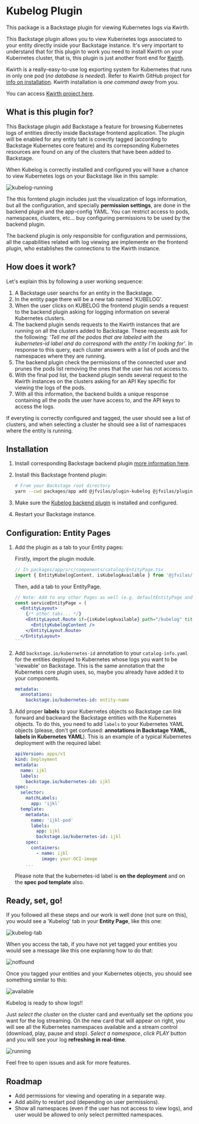 # Kubelog Plugin

This package is a Backstage plugin for viewing Kubernetes logs via Kwirth.

This Backstage plugin allows you to view Kubernetes logs associated to your entity directly inside your Backstage instance. It's very important to understand that for this plugin to work you need to install Kwirth on your Kubernetes cluster, that is, this plugin is just another front end for [Kwirth](https://jfvilas.github.io/kwirth).

Kwirth is a really-easy-to-use log exporting system for Kubernetes that runs in only one pod (*no database is needed*). Refer to Kwirth GitHub project for [info on installation](https://github.com/jfvilasPersonal/kwirth?tab=readme-ov-file#installation). Kwirth installation is *one command away* from you.

You can access [Kwirth project here](https://github.com/jfvilasPersonal/kwirth).

## What is this plugin for?
This Backstage plugin add Backstage a feature for browsing Kubernetes logs of entities directly inside Backstage frontend application. The plugin will be enabled for any entity taht is corectly tagged (according to Backstage Kubernetes core feature) and its correpsonding Kubernetes resources are found on any of the clusters that have been added to Backstage.

When Kubelog is correctly installed and configured you will have a chance to view Kubernetes logs on your Backstage like in this sample:

![kubelog-running](./images/kubelog-running.png)

The this forntend plugin includes just the visualization of logs information, but all the configuration, and specially **permission settings**, are done in the backend plugin and the app-config YAML. You can restrict access to pods, namespaces, clusters, etc... buy configuring permissions to be used by the backend plugin.

The backend plugin is only responsible for configuration and permissions, all the capabilities related with log viewing are implemente en the frontend plugin, who establishes the connections to the Kwirth instance.


## How does it work?
Let's explain this by following a user working sequence:

1. A Backstage user searchs for an entity in the Backstage.
2. In the entity page there will be a new tab named 'KUBELOG'.
3. When the user clicks on KUBELOG the frontend plugin sends a request to the backend plugin asking for logging information on several Kubernetes clusters.
4. The backend plugin sends requests to the Kwirth instances that are running on all the clusters added to Backstage. These requests ask for the following: *'Tell me all the podos that are labeled with the kubernetes-id label and do correspond with the entity I'm looking for'*. In response to this query, each cluster answers with a list of pods and the namespaces where they are running.
5. The backend plugin check the permissions of the connected user and prunes the pods list removing the ones that the user has not access to.
6. With the final pod list, the backend plugin sends several request to the Kwirth instances on the clusters asking for an API Key specific for viewing the logs of the pods.
7. With all this information, the backend builds a unique response containing all the pods the user have access to, and the API keys to access the logs.

If everyting is correctly configured and tagged, the user should see a list of clusters, and when selecting a cluster he should see a list of namespaces where the entity is running.

## Installation
1. Install corresponding Backstage backend plugin [more information here](https://www.npmjs.com/package/@jfvilas/plugin-kubelog-backend).

2. Install this Backstage frontend plugin:

    ```bash
    # From your Backstage root directory
    yarn --cwd packages/app add @jfvilas/plugin-kubelog @jfvilas/plugin-kubelog-common
    ```

3. Make sure the [Kubelog backend plugin](https://www.npmjs.com/package/@jfvilas/plugin-kubelog-backend#configure) is installed and configured.

4. Restart your Backstage instance.

## Configuration: Entity Pages

1. Add the plugin as a tab to your Entity pages:

    Firstly, import the plugin module.
    ```typescript
    // In packages/app/src/components/catalog/EntityPage.tsx
    import { EntityKubelogContent, isKubelogAvailable } from '@jfvilas/plugin-kubelog';
    ```

    Then, add a tab to your EntityPage.
    ````jsx
    // Note: Add to any other Pages as well (e.g. defaultEntityPage and webSiteEntityPage)
    const serviceEntityPage = (
      <EntityLayout>
        {/* other tabs... */}
        <EntityLayout.Route if={isKubelogAvailable} path="/kubelog" title="Kubelog">
          <EntityKubelogContent />
        </EntityLayout.Route>
      </EntityLayout>
    ```

2. Add `backstage.io/kubernetes-id` annotation to your `catalog-info.yaml` for the entities deployed to Kubernetes whose logs you want to be 'viewable' on Backstage. This is the same annotation that the Kubernetes core plugin uses, so, maybe you already have added it to your components.

    ```yaml
    metadata:
      annotations:
        backstage.io/kubernetes-id: entity-name
    ```

3. Add proper **labels** to your Kubernetes objects so Backstage can *link* forward and backward the Backstage entities with the Kubernetes objects. To do this, you need to add `labels` to your Kubernetes YAML objects (please, don't get confused: **annotations in Backstage YAML, labels in Kubernetes YAML**). This is an example of a typical Kubernetes deployment with the required label:

    ```yaml
    apiVersion: apps/v1
    kind: Deployment
    metadata:
      name: ijkl
      labels:
        backstage.io/kubernetes-id: ijkl
    spec:
      selector:
        matchLabels:
          app: 'ijkl'
      template:
        metadata:
          name: 'ijkl-pod'
          labels:
            app: ijkl
            backstage.io/kubernetes-id: ijkl
        spec:
          containers:
            - name: ijkl
              image: your-OCI-image
        ...    
    ```

    Please note that the kubernetes-id label is **on the deployment** and on the **spec pod template** also.

## Ready, set, go!
If you followed all these steps and our work is well done (not sure on this), you would see a 'Kubelog' tab in your **Entity Page**, like this one:

![kubelog-tab](./images/kubelog-tab.png)

When you access the tab, if you have not yet tagged your entities you would see a message like this one explaning how to do that:

![notfound](./images/kubelog-notfound.png)

Once you tagged your entities and your Kubernetes objects, you should see something similar to this:

![available](./images/kubelog-available.png)

Kubelog is ready to show logs!!

Just *select the cluster* on the cluster card and eventually set the *options* you want for the log streaming. On the new card that will appear on right, you will see all the Kubernetes namespaces available and a stream control (download, play, pause and stop). *Select a namespace*, *click PLAY* button and you will see your log **refreshing in real-time**.

![running](./images/kubelog-running.png)

Feel free to open issues and ask for more features.

##  Roadmap
 - Add permissions for viewing and operating in a separate way.
 - Add ability to restart pod (depending on user permissions).
 - Show all namespaces (even if the user has not access to view logs), and user would be allowed to only select permitted namespaces.